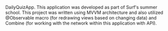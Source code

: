 DailyQuizApp.
This application was developed as part of Surf's summer school.
This project was written using MVVM architecture and also utilized 
@Observable macro (for redrawing views based on changing data) 
and Combine (for working with the network within this application with API).
